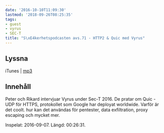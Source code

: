 ```yaml
---
date: '2016-10-10T11:09:30'
lastmod: '2018-09-26T08:25:35'
tags:
- guest
- vyrus
- SEC-T
title: "S\xE4kerhetspodcasten avs.71 - HTTP2 & Quic med Vyrus"
---
```

## Lyssna

iTunes \| [mp3](http://traffic.libsyn.com/sakerhetspodcasten/Sec-T_0x09_Vyrus_-_HTTP2__QUIC__TEACHING_GOOD_PROTOCOLS_TO_DO_BAD_THINGS.mp3)

## Innehåll

Peter och Rikard intervjuar Vyrus under Sec-T 2016. De pratar om Quic - UDP för HTTPS,
protokollet som Google har deployat worldwide. Varför är det coolt. hur kan det användas
för pentester, data exfiltration, proxy escaping och mycket mer.

Inspelat: 2016-09-07. Längd: 00:26:31.
